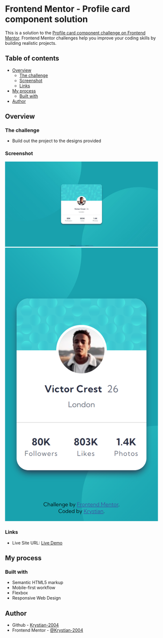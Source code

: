 # Frontend Mentor - Profile card component solution

This is a solution to the [Profile card component challenge on Frontend Mentor](https://www.frontendmentor.io/challenges/profile-card-component-cfArpWshJ). Frontend Mentor challenges help you improve your coding skills by building realistic projects.

## Table of contents

- [Overview](#overview)
  - [The challenge](#the-challenge)
  - [Screenshot](#screenshot)
  - [Links](#links)
- [My process](#my-process)
  - [Built with](#built-with)
- [Author](#author)

## Overview

### The challenge

- Build out the project to the designs provided

### Screenshot

![Screenshot](https://github.com/Krystian-2004/My-Profile-Card-Component/blob/main/design/screenshot.JPG)
![Screenshot-mobile](https://github.com/Krystian-2004/My-Profile-Card-Component/blob/main/design/screenshot-mobile.png)

### Links

- Live Site URL: [Live Demo](https://krystian-2004.github.io/My-Profile-Card-Component/)

## My process

### Built with

- Semantic HTML5 markup
- Mobile-first workflow
- Flexbox
- Responsive Web Design

## Author

- Github - [Krystian-2004](https://github.com/Krystian-2004)
- Frontend Mentor - [@Krystian-2004](https://www.frontendmentor.io/profile/Krystian-2004)
